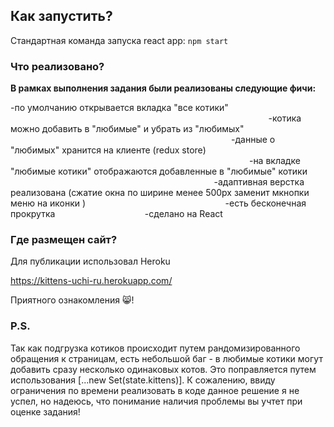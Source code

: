 
## Как запустить?

Стандартная команда запуска react app: `npm start`

### Что реализовано?

**В рамках выполнения задания были реализованы следующие фичи:**

-по умолчанию открывается вкладка "все котики"                                                               
-котика можно добавить в "любимые" и убрать из "любимых"                                                  
-данные о "любимых" хранится на клиенте (redux store)                                           
-на вкладке "любимые котики" отображаются добавленные в "любимые" котики                              
-адаптивная верстка реализована (сжатие окна по ширине менее 500px заменит мкнопки меню на иконки )                     
-есть бесконечная прокрутка                
-сделано на React                

### Где размещен сайт?

Для публикации использовал Heroku

https://kittens-uchi-ru.herokuapp.com/

Приятного ознакомления 😸!

### P.S.

Так как подгрузка котиков происходит путем рандомизированного обращения к страницам, есть небольшой баг - в любимые котики могут добавить сразу несколько одинаковых котов.
Это поправляется путем использования [...new Set(state.kittens)]. К сожалению, ввиду ограничения по времени реализовать в коде данное решение я не успел, но надеюсь, что понимание наличия проблемы вы учтет при оценке задания!
